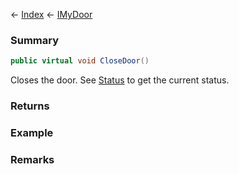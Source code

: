 ← [Index](Api-Index) ← [IMyDoor](Sandbox.ModAPI.Ingame.IMyDoor)

### Summary

```csharp
public virtual void CloseDoor()
```

Closes the door. See [Status](Sandbox.ModAPI.Ingame.IMyDoor.Status) to get the current status.

### Returns

### Example

### Remarks

